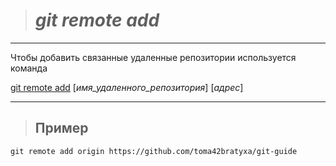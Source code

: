 ># *git remote add*

---

Чтобы добавить связанные удаленные репозитории используется команда

<u>git remote add</u> [*имя_удаленного_репозитория*] [*адрес*]

---

>## Пример 

```bash-
git remote add origin https://github.com/toma42bratyxa/git-guide
```